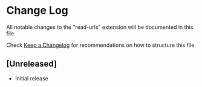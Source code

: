 # Change Log

All notable changes to the "read-urls" extension will be documented in this file.

Check [Keep a Changelog](http://keepachangelog.com/) for recommendations on how to structure this file.

## [Unreleased]

- Initial release